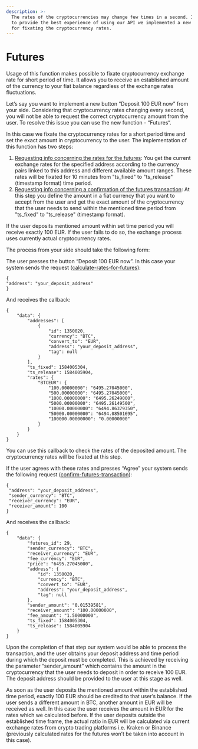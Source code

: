 ```yaml
---
description: >-
  The rates of the cryptocurrencies may change few times in a second. In order
  to provide the best experience of using our API we implemented a new solution
  for fixating the cryptocurrency rates.
---
```


# Futures

Usage of this function makes possible to fixate cryptocurrency exchange rate for short period of time. It allows you to receive an established amount of the currency to your fiat balance regardless of the exchange rates fluctuations.

Let’s say you want to implement a new button “Deposit 100 EUR now” from your side. Considering that cryptocurrency rates changing every second, you will not be able to request the correct cryptocurrency amount from the user. To resolve this issue you can use the new function - “Futures“.

In this case we fixate the cryptocurrency rates for a short period time and set the exact amount in cryptocurrency to the user. The implementation of this function has two steps:

1. [Requesting info concerning the rates for the futures](./#calculate-rates-for-futures): You get the current exchange rates for the specified address according to the currency pairs linked to this address and different available amount ranges. These rates will be fixated for 10 minutes from "ts\_fixed" to "ts\_release" \(timestamp format\) time period.
2. [Requesting info concerning a confirmation of the futures transaction](./#confirm-futures-transaction): At this step you define the amount in a fiat currency that you want to accept from the user and get the exact amount of the cryptocurrency that the user needs to send within the mentioned time period from "ts\_fixed" to "ts\_release" \(timestamp format\).

If the user deposits mentioned amount within set time period you will receive exactly 100 EUR. If the user fails to do so, the exchange process uses currently actual cryptocurrency rates.

The process from your side should take the following form:

The user presses the button “Deposit 100 EUR now”. In this case your system sends the request \([calculate-rates-for-futures](./#calculate-rates-for-futures)\):

```text
{
"address": "your_deposit_address"
}
```

And receives the callback:

```text
{
    "data": {
        "addresses": [
            {
                "id": 1350020,
                "currency": "BTC",
                "convert_to": "EUR",
                "address": "your_deposit_address",
                "tag": null
            }
        ],
        "ts_fixed": 1584005304,
        "ts_release": 1584005904,
        "rates": {
            "BTCEUR": {
                "100.00000000": "6495.27045000",
                "500.00000000": "6495.27045000",
                "1000.00000000": "6495.26249000",
                "5000.00000000": "6495.26149500",
                "10000.00000000": "6494.86379350",
                "50000.00000000": "6494.08501695",
                "100000.00000000": "0.00000000"
            }
        }
    }
}
```

You can use this callback to check the rates of the deposited amount. The cryptocurrency rates will be fixated at this step.

If the user agrees with these rates and presses “Agree” your system sends the following request \([confirm-futures-transaction](./#confirm-futures-transaction)\):

```text
{
 "address": "your_deposit_address",
 "sender_currency": "BTC",
 "receiver_currency": "EUR",
 "receiver_amount": 100
}
```

And receives the callback:

```text
{
    "data": {
        "futures_id": 29,
        "sender_currency": "BTC",
        "receiver_currency": "EUR",
        "fee_currency": "EUR",
        "price": "6495.27045000",
        "address": {
            "id": 1350020,
            "currency": "BTC",
            "convert_to": "EUR",
            "address": "your_deposit_address",
            "tag": null
        },
        "sender_amount": "0.01539581",
        "receiver_amount": "100.00000000",
        "fee_amount": "1.50000000",
        "ts_fixed": 1584005304,
        "ts_release": 1584005904
    }
}
```

Upon the completion of that step our system would be able to process the transaction, and the user obtains your deposit address and time period during which the deposit must be completed. This is achieved by receiving the parameter “sender\_amount” which contains the amount in the cryptocurrency that the user needs to deposit in order to receive 100 EUR. The deposit address should be provided to the user at this stage as well.

As soon as the user deposits the mentioned amount within the established time period, exactly 100 EUR should be credited to that user’s balance. If the user sends a different amount in BTC, another amount in EUR will be received as well. In this case the user receives the amount in EUR for the rates which we calculated before. If the user deposits outside the established time frame, the actual ratio in EUR will be calculated via current exchange rates from crypto trading platforms i.e. Kraken or Binance \(previously calculated rates for the futures won’t be taken into account in this case\).

